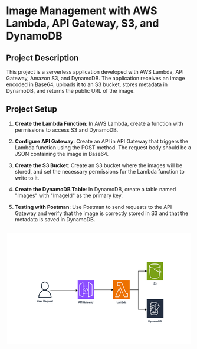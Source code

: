 # Image Management with AWS Lambda, API Gateway, S3, and DynamoDB

## Project Description

This project is a serverless application developed with AWS Lambda, API Gateway, Amazon S3, and DynamoDB. The application receives an image encoded in Base64, uploads it to an S3 bucket, stores metadata in DynamoDB, and returns the public URL of the image.

## Project Setup

1. **Create the Lambda Function**: In AWS Lambda, create a function with permissions to access S3 and DynamoDB.
  
2. **Configure API Gateway**: Create an API in API Gateway that triggers the Lambda function using the POST method. The request body should be a JSON containing the image in Base64.

3. **Create the S3 Bucket**: Create an S3 bucket where the images will be stored, and set the necessary permissions for the Lambda function to write to it.

4. **Create the DynamoDB Table**: In DynamoDB, create a table named "Images" with "ImageId" as the primary key.

5. **Testing with Postman**: Use Postman to send requests to the API Gateway and verify that the image is correctly stored in S3 and that the metadata is saved in DynamoDB.

##

<p align="center">
  <img
    src="ImageProcessingLambda/src/ImageProcessingLambda/images/diagram.jpeg" 
    alt="diagram" 
    width="500" 
    height="300">
</p>


